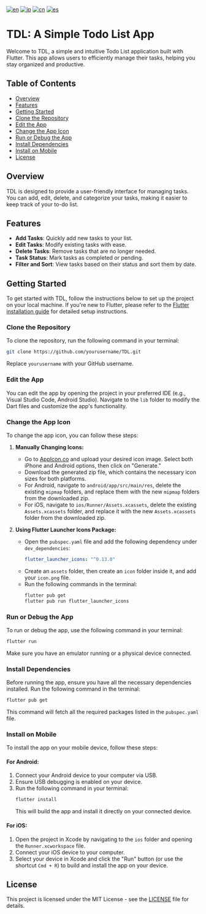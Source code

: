 [![en](https://img.shields.io/badge/lang-en-blue.svg)](https://github.com/RomaruDaze/TDL/blob/main/README.md) [![jp](https://img.shields.io/badge/lang-jp-red.svg)](https://github.com/RomaruDaze/TDL/blob/main/README.jp.md) [![cn](https://img.shields.io/badge/lang-cn-green.svg)](https://github.com/RomaruDaze/TDL/blob/main/README.cn.md) [![es](https://img.shields.io/badge/lang-es-yellow.svg)](https://github.com/RomaruDaze/TDL/blob/main/README.es.md)

# TDL: A Simple Todo List App

Welcome to TDL, a simple and intuitive Todo List application built with Flutter. This app allows users to efficiently manage their tasks, helping you stay organized and productive.

## Table of Contents

- [Overview](#overview)
- [Features](#features)
- [Getting Started](#getting-started)
- [Clone the Repository](#clone-the-repository)
- [Edit the App](#edit-the-app)
- [Change the App Icon](#change-the-app-icon)
- [Run or Debug the App](#run-or-debug-the-app)
- [Install Dependencies](#install-dependencies)
- [Install on Mobile](#install-on-mobile)
- [License](#license)

## Overview

TDL is designed to provide a user-friendly interface for managing tasks. You can add, edit, delete, and categorize your tasks, making it easier to keep track of your to-do list.

## Features

- **Add Tasks**: Quickly add new tasks to your list.
- **Edit Tasks**: Modify existing tasks with ease.
- **Delete Tasks**: Remove tasks that are no longer needed.
- **Task Status**: Mark tasks as completed or pending.
- **Filter and Sort**: View tasks based on their status and sort them by date.

## Getting Started

To get started with TDL, follow the instructions below to set up the project on your local machine. If you're new to Flutter, please refer to the [Flutter installation guide](https://flutter.dev/docs/get-started/install) for detailed setup instructions.

### Clone the Repository

To clone the repository, run the following command in your terminal:

```bash
git clone https://github.com/yourusername/TDL.git
```

Replace `yourusername` with your GitHub username.

### Edit the App

You can edit the app by opening the project in your preferred IDE (e.g., Visual Studio Code, Android Studio). Navigate to the `lib` folder to modify the Dart files and customize the app's functionality.

### Change the App Icon

To change the app icon, you can follow these steps:

1. **Manually Changing Icons:**

   - Go to [AppIcon.co](https://appicon.co/) and upload your desired icon image. Select both iPhone and Android options, then click on "Generate."
   - Download the generated zip file, which contains the necessary icon sizes for both platforms.
   - For Android, navigate to `android/app/src/main/res`, delete the existing `mipmap` folders, and replace them with the new `mipmap` folders from the downloaded zip.
   - For iOS, navigate to `ios/Runner/Assets.xcassets`, delete the existing `Assets.xcassets` folder, and replace it with the new `Assets.xcassets` folder from the downloaded zip.

2. **Using Flutter Launcher Icons Package:**
   - Open the `pubspec.yaml` file and add the following dependency under `dev_dependencies`:
     ```yaml
     flutter_launcher_icons: "^0.13.0"
     ```
   - Create an `assets` folder, then create an `icon` folder inside it, and add your `icon.png` file.
   - Run the following commands in the terminal:
     ```bash
     flutter pub get
     flutter pub run flutter_launcher_icons
     ```

### Run or Debug the App

To run or debug the app, use the following command in your terminal:

```bash
flutter run
```

Make sure you have an emulator running or a physical device connected.

### Install Dependencies

Before running the app, ensure you have all the necessary dependencies installed. Run the following command in the terminal:

```bash
flutter pub get
```

This command will fetch all the required packages listed in the `pubspec.yaml` file.

### Install on Mobile

To install the app on your mobile device, follow these steps:

#### For Android:

1. Connect your Android device to your computer via USB.
2. Ensure USB debugging is enabled on your device.
3. Run the following command in your terminal:
   ```bash
   flutter install
   ```
   This will build the app and install it directly on your connected device.

#### For iOS:

1. Open the project in Xcode by navigating to the `ios` folder and opening the `Runner.xcworkspace` file.
2. Connect your iOS device to your computer.
3. Select your device in Xcode and click the "Run" button (or use the shortcut `Cmd + R`) to build and install the app on your device.

## License

This project is licensed under the MIT License - see the [LICENSE](LICENSE) file for details.

